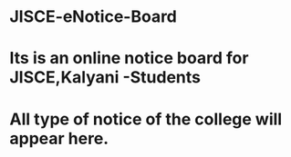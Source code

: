 # JISCE-eNotice-Board
# Its is an online notice board for JISCE,Kalyani -Students
# All type of notice of the college will appear here.
